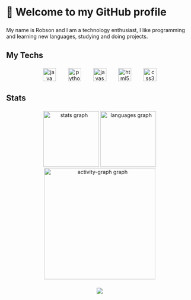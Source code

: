 <h1 align="left">👋 Welcome to my GitHub profile</h1>

###

<p align="left">My name is Robson and I am a technology enthusiast, I like programming and learning new languages, studying and doing projects.</p>

###

<h2 align="left">My Techs</h2>

###

<div align="center">
  <img src="https://skillicons.dev/icons?i=java" height="35" alt="java logo"  />
  <img width="25" />
  <img src="https://skillicons.dev/icons?i=py" height="35" alt="python logo"  />
  <img width="25" />
  <img src="https://skillicons.dev/icons?i=js" height="35" alt="javascript logo"  />
  <img width="25" />
  <img src="https://skillicons.dev/icons?i=html" height="35" alt="html5 logo"  />
  <img width="25" />
  <img src="https://skillicons.dev/icons?i=css" height="35" alt="css3 logo"  />
</div>

###

<h2 align="left"></h2>

###

<h2 align="left">Stats</h2>

###

<div align="center">
  <img src="https://github-readme-stats.vercel.app/api?username=robsnmc&hide_title=false&hide_rank=false&show_icons=true&include_all_commits=true&count_private=true&disable_animations=false&theme=dark&locale=en&hide_border=false&order=1" height="150" alt="stats graph"  />
  <img src="https://github-readme-stats.vercel.app/api/top-langs?username=robsnmc&locale=en&hide_title=false&layout=compact&card_width=320&langs_count=5&theme=dark&hide_border=false&order=2" height="150" alt="languages graph"  />
  <img src="https://github-readme-activity-graph.vercel.app/graph?username=robsnmc&radius=16&theme=react&area=true&order=5" height="300" alt="activity-graph graph"  />
</div>

###

<div align="center">
  <img src="https://visitor-badge.laobi.icu/badge?page_id=robsnmc.robsnmc&"  />
</div>

###
